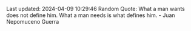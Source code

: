 Last updated: 2024-04-09 10:29:46
Random Quote: What a man wants does not define him. What a man needs is what defines him. - Juan Nepomuceno Guerra